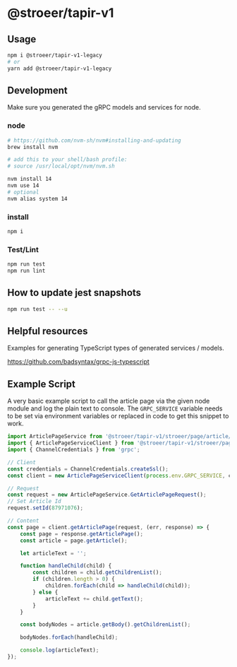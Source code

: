 # @stroeer/tapir-v1

## Usage

```bash
npm i @stroeer/tapir-v1-legacy
# or
yarn add @stroeer/tapir-v1-legacy
```

## Development

Make sure you generated the gRPC models and services for node.

### node

```bash
# https://github.com/nvm-sh/nvm#installing-and-updating
brew install nvm

# add this to your shell/bash profile:
# source /usr/local/opt/nvm/nvm.sh

nvm install 14
nvm use 14
# optional
nvm alias system 14
```

### install

```bash
npm i
```

### Test/Lint

```bash
npm run test
npm run lint
```

## How to update jest snapshots

```bash
npm run test -- --u
```

## Helpful resources

Examples for generating TypeScript types of generated services / models.

https://github.com/badsyntax/grpc-js-typescript

## Example Script

A very basic example script to call the article page via the given node module and log the plain text to console. The `GRPC_SERVICE` variable needs to be set via environment variables or replaced in code to get this snippet to work.

```js
import ArticlePageService from '@stroeer/tapir-v1/stroeer/page/article/v1/article_page_service_pb.js';
import { ArticlePageServiceClient } from '@stroeer/tapir-v1/stroeer/page/article/v1/article_page_service_grpc_pb.js';
import { ChannelCredentials } from 'grpc';

// Client
const credentials = ChannelCredentials.createSsl();
const client = new ArticlePageServiceClient(process.env.GRPC_SERVICE, credentials);

// Request
const request = new ArticlePageService.GetArticlePageRequest();
// Set Article Id
request.setId(87971076);

// Content
const page = client.getArticlePage(request, (err, response) => {
	const page = response.getArticlePage();
	const article = page.getArticle();

	let articleText = '';

	function handleChild(child) {
		const children = child.getChildrenList();
		if (children.length > 0) {
			children.forEach(child => handleChild(child));
		} else {
			articleText += child.getText();
		}
	}

	const bodyNodes = article.getBody().getChildrenList();

	bodyNodes.forEach(handleChild);

	console.log(articleText);
});
```
